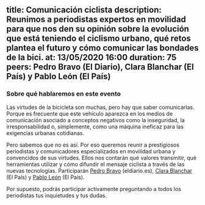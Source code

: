 title: Comunicación ciclista
description: Reunimos a periodistas expertos en movilidad para que nos den su opinión sobre la evolución que está teniendo el ciclismo urbano, qué retos plantea el futuro y cómo comunicar las bondades de la bici.
at: 13/05/2020 16:00
duration: 75
peers: Pedro Bravo (El Diario), Clara Blanchar (El País) y Pablo León (El País)
----
### Sobre qué hablaremos en este evento

Las virtudes de la bicicleta son muchas, pero hay que saber comunicarlas. Porque es frecuente que este vehículo aparezca en los medios de comunicación asociado a conceptos negativos como la inseguridad, la irresponsabilidad o, simplemente, como una máquina ineficaz para las exigencias urbanas cotidianas.

Pero sabemos que no es así. Por eso queremos reunir a prestigiosos periodistas y comunicadores especializados en movilidad urbana y convencidos de sus virtudes. Ellos nos contarán qué valores transmitir, qué herramientas utilizar y cómo difundir el mensaje ciclista a través de las nuevas tecnologías. Participarán [Pedro Bravo](https://twitter.com/pedrobravo) (eldiario.es), [Clara Blanchar](https://twitter.com/clarablanchar) (El País) y [Pablo León](https://twitter.com/pablo_lion) (El País).

Por supuesto, podrás participar activamente preguntando a todos los periodistas tus inquietudes y tus dudas.
